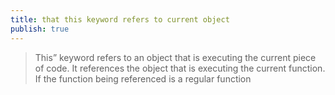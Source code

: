 ```yaml
---
title: that this keyword refers to current object
publish: true
---
```


>This” keyword refers to an object that is executing the current piece of code. It references the object that is executing the current function. If the function being referenced is a regular function



